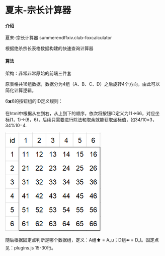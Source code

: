 # 夏末-宗长计算器

#### 介绍
夏末-宗长计算器 summerendffxiv.club-foxcalculator

根据绝杀宗长表格数据构建的快速查询计算器

#### 算法

架构：非常非常原始的前端三件套

原表格共16组数据，数据分为4组（A、B、C、D）之后旋转4个方向，由此可以简化计算逻辑。

6✖️6的按钮组的ID定义规则：

在html中根据从左到右，从上到下的顺序，依次将按钮ID定义为11->66，对应坐标(1，1)->(6，6)，后续只需要进行除法和取余就能获取坐标值，如34/10=3，34%10=4.

![输入图片说明](md/719ebafe4e8eb7340d71b8471949ada7.png)

随后根据固定点判断是哪个数据组，定义：A组⬆️ = A_u；D组⬅️ = D_l。固定点见：plugins.js 15-30行。






